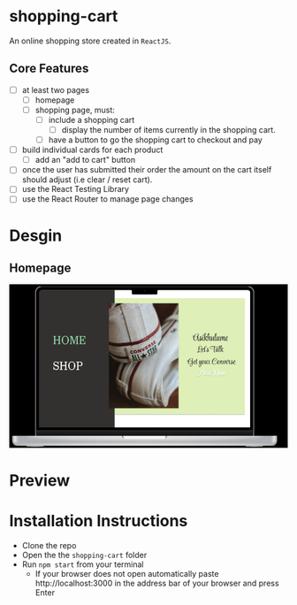 # shopping-cart

An online shopping store created in `ReactJS`.

## Core Features

- [ ] at least two pages
  - [ ] homepage
  - [ ] shopping page, must:
    - [ ] include a shopping cart
      - [ ] display the number of items currently in the shopping cart.
    - [ ] have a button to go the shopping cart to checkout and pay
- [ ] build individual cards for each product
  - [ ] add an "add to cart" button
- [ ] once the user has submitted their order the amount on the cart itself should adjust (i.e clear / reset cart).
- [ ] use the React Testing Library
- [ ] use the React Router to manage page changes

# Desgin

## Homepage

![](./design/design-homepage.png)

# Preview

# Installation Instructions

- Clone the repo
- Open the the `shopping-cart` folder
- Run `npm start` from your terminal
  - If your browser does not open automatically paste http://localhost:3000 in the address bar of your browser and press Enter
